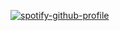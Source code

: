 [![spotify-github-profile](https://spotify-github-profile.vercel.app/api/view?uid=7tilwhlmb43lyt7pgzsyo6n46&cover_image=true&theme=default&show_offline=false&background_color=121212&interchange=false)](https://github.com/kittinan/spotify-github-profile)
